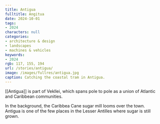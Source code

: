 ```yaml
---
title: Antigua
fulltitle: Angitua
date: 2024-10-01
tags:
- 2024
characters: null
categories:
- architecture & design
- landscapes
- machines & vehicles
keywords:
- 2024
rgb: 117, 155, 194
url: /stories/antigua/
image: /images/fullres/antigua.jpg
caption: Catching the coastal tram in Antigua.
---
```

[[Antigua]] is part of Vekllei, which spans pole to pole as a union of Atlantic and Caribbean communities.

In the background, the Caribbea Cane sugar mill looms over the town. Antigua is one of the few places in the Lesser Antilles where sugar is still grown.